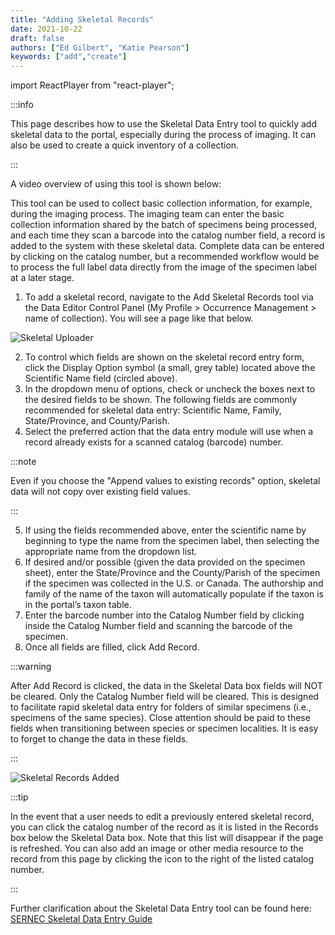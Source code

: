 ```yaml
---
title: "Adding Skeletal Records"
date: 2021-10-22
draft: false
authors: ["Ed Gilbert", "Katie Pearson"]
keywords: ["add","create"]
---
```


import ReactPlayer from "react-player";

:::info

This page describes how to use the Skeletal Data Entry tool to quickly add skeletal data to the portal, especially during the process of imaging. It can also be used to create a quick inventory of a collection.

:::

A video overview of using this tool is shown below:

<ReactPlayer
  playing={false}
  controls
  url="http://www.youtube.com/watch?v=NKSWbL8twzk"
/>

This tool can be used to collect basic collection information, for example, during the imaging process. The imaging team can enter the basic collection information shared by the batch of specimens being processed, and each time they scan a barcode into the catalog number field, a record is added to the system with these skeletal data. Complete data can be entered by clicking on the catalog number, but a recommended workflow would be to process the full label data directly from the image of the specimen label at a later stage.

1. To add a skeletal record, navigate to the Add Skeletal Records tool via the Data Editor Control Panel (My Profile > Occurrence Management > name of collection). You will see a page like that below.

![Skeletal Uploader](/img/addskeletal.jpg)

2. To control which fields are shown on the skeletal record entry form, click the Display Option symbol (a small, grey table) located above the Scientific Name field (circled above).
3. In the dropdown menu of options, check or uncheck the boxes next to the desired fields to be shown. The following fields are commonly recommended for skeletal data entry: Scientific Name, Family, State/Province, and County/Parish.
4. Select the preferred action that the data entry module will use when a record already exists for a scanned catalog (barcode) number.

:::note

Even if you choose the "Append values to existing records" option, skeletal data will not copy over existing field values.

:::

5. If using the fields recommended above, enter the scientific name by beginning to type the name from the specimen label, then selecting the appropriate name from the dropdown list.
6. If desired and/or possible (given the data provided on the specimen sheet), enter the State/Province and the County/Parish of the specimen if the specimen was collected in the U.S. or Canada. The authorship and family of the name of the taxon will automatically populate if the taxon is in the portal’s taxon table.
7. Enter the barcode number into the Catalog Number field by clicking inside the Catalog Number field and scanning the barcode of the specimen.
8. Once all fields are filled, click Add Record.

:::warning

After Add Record is clicked, the data in the Skeletal Data box fields will NOT be cleared. Only the Catalog Number field will be cleared. This is designed to facilitate rapid skeletal data entry for folders of similar specimens (i.e., specimens of the same species). Close attention should be paid to these fields when transitioning between species or specimen localities. It is easy to forget to change the data in these fields.

:::

![Skeletal Records Added](/img/skeletaladded.png)

:::tip

In the event that a user needs to edit a previously entered skeletal record, you can click the catalog number of the record as it is listed in the Records box below the Skeletal Data box. Note that this list will disappear if the page is refreshed. You can also add an image or other media resource to the record from this page by clicking the icon to the right of the listed catalog number.

:::

Further clarification about the Skeletal Data Entry tool can be found here: [SERNEC Skeletal Data Entry Guide](https://herbarium.appstate.edu/sites/herbarium.appstate.edu/files/sernec-tcn.skeletaldataentryv3.pdf)
